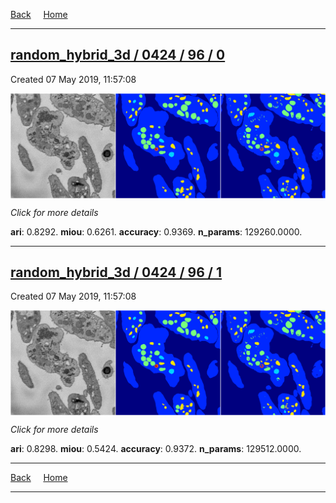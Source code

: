 
[Back](..)&nbsp;&nbsp;&nbsp;&nbsp;&nbsp;[Home](https://leapmanlab.github.io/snapshots)

---

<div class="summary"><a href="0"><h2>random_hybrid_3d / 0424 / 96 / 0</h2></a><p>Created 07 May 2019, 11:57:08
</p><a href="0"><img src="0/media/summary.png" align="center"></a><p>
<i>Click for more details</i>
</p></div>

**ari**: 0.8292. **miou**: 0.6261. **accuracy**: 0.9369. **n_params**: 129260.0000. 

---

<div class="summary"><a href="1"><h2>random_hybrid_3d / 0424 / 96 / 1</h2></a><p>Created 07 May 2019, 11:57:08
</p><a href="1"><img src="1/media/summary.png" align="center"></a><p>
<i>Click for more details</i>
</p></div>

**ari**: 0.8298. **miou**: 0.5424. **accuracy**: 0.9372. **n_params**: 129512.0000. 

---

[Back](..)&nbsp;&nbsp;&nbsp;&nbsp;&nbsp;[Home](https://leapmanlab.github.io/snapshots)

---